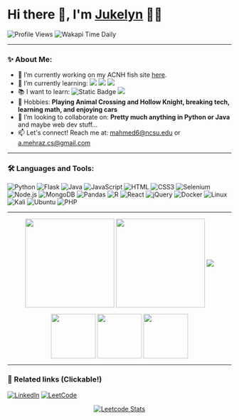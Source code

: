 # Hi there 👋, I'm [Jukelyn](https://github.com/Jukelyn) 👨‍💻

![Profile Views](https://komarev.com/ghpvc/?username=Jukelyn&label=Profile%20Views&color=0e75b6&style=flat)
![Wakapi Time Daily](https://wakapi.jukelyn.com/api/badge/Jukelyn/interval:today?label=today)

<hr />

### ✨ About Me:

- 🔭 I’m currently working on my ACNH fish site [here](https://github.com/Jukelyn/acnh-fish-chart).
- 🌱 I’m currently learning: <img src="https://img.shields.io/badge/python-3670A0?style=flat&logo=python&logoColor=ffdd54"> <img src="https://img.shields.io/badge/flask-%23000.svg?style=flat&logo=flask&logoColor=white"> <img src="https://img.shields.io/badge/java-%23ED8B00.svg?style=flat&logo=openjdk&logoColor=white">
- 📚 I want to learn: <img alt="Static Badge" src="https://img.shields.io/badge/c-label?style=flat&logo=c&color=1a437e"> <img src="https://img.shields.io/badge/react-%2320232a.svg?style=flat&logo=react&logoColor=%2361DAFB">
- 🎾 Hobbies: **Playing Animal Crossing and Hollow Knight, breaking tech, learning math, and enjoying cars**
- 🤔 I’m looking to collaborate on: **Pretty much anything in Python or Java** and maybe web dev stuff...
- 📫 Let's connect! Reach me at: mahmed6@ncsu.edu or a.mehraz.cs@gmail.com

<hr />

### 🛠️ Languages and Tools:

![Python](https://img.shields.io/badge/python-%2314354C.svg?style=flat&logo=python&logoColor=white)
![Flask](https://img.shields.io/badge/flask-%23000.svg?style=flat&logo=flask&logoColor=white)
![Java](https://img.shields.io/badge/java-%23ED8B00.svg?style=flat&logo=openjdk&logoColor=white)
![JavaScript](https://img.shields.io/badge/JavaScript-F7DF1E?style=flat&logo=javascript&logoColor=white)
![HTML](https://img.shields.io/badge/HTML5-E34F26?style=flat&logo=html5&logoColor=white)
![CSS3](https://img.shields.io/badge/css3-%231572B6.svg?style=flat&logo=css3&logoColor=white)
![Selenium](https://img.shields.io/badge/-selenium-%43B02A?style=flat&logo=selenium&logoColor=white)
![Node.js](https://img.shields.io/badge/Node.js-43853D?style=flat&logo=node.js&logoColor=white)
![MongoDB](https://img.shields.io/badge/MongoDB-%234ea94b.svg?style=flat&logo=mongodb&logoColor=white)
![Pandas](https://img.shields.io/badge/pandas-00ffff.svg?style=flat&logo=pandas&logoColor=white)
![R](https://img.shields.io/badge/r-%23276DC3.svg?style=flat&logo=r&logoColor=white)
![React](https://img.shields.io/badge/react-%2320232a.svg?style=flat&logo=react&logoColor=%2361DAFB)
![jQuery](https://img.shields.io/badge/jquery-%230769AD.svg?style=flat&logo=jquery&logoColor=white)
![Docker](https://img.shields.io/badge/docker-%230db7ed.svg?style=flat&logo=docker&logoColor=white)
![Linux](https://img.shields.io/badge/Linux-FCC624?style=flatdge&logo=linux&logoColor=black)
![Kali](https://img.shields.io/badge/Kali-268BEE?style=flat&logo=kalilinux&logoColor=white)
![Ubuntu](https://img.shields.io/badge/Ubuntu-E95420?style=flat&logo=ubuntu&logoColor=white)
![PHP](https://img.shields.io/badge/php-%23777BB4.svg?style=flat&logo=php&logoColor=white)

<hr />

<p align="center">
  <img height=200 align="center" src="https://github-readme-stats.vercel.app/api?username=jukelyn&hide=reviews&theme=dark&show=commits,contribs,issues,prs,prs_merged,prs_merged_percentage&show_icons=true)">
  <img height=200 align="center" src="https://github-readme-stats.vercel.app/api/top-langs/?username=jukelyn&theme=dark&layout=donut">
  <img align="center" src="https://github-readme-stats.vercel.app/api/wakatime?username=Jukelyn&api_domain=wakapi.jukelyn.com&bg_color=1A202C&title_color=2F855A&icon_color=2F855A&text_color=ffffff&custom_title=Wakapi.dev+Stats+%28All+Time%29&layout=compact">
</p>
<p align="center">
  <img height=100 align="center" src="https://github-readme-stats.vercel.app/api/pin?username=jukelyn&repo=acnh-fish-chart">
  <img height=100 align="center" src="https://github-readme-stats.vercel.app/api/pin?username=jukelyn&repo=calpal">
  <img height=100 align="center" src="https://github-readme-stats.vercel.app/api/pin?username=jukelyn&repo=bloomify">
</p>

<hr />

### 🔗 Related links (Clickable!)

[![LinkedIn](https://img.shields.io/badge/linkedin-%230077B5.svg?style=for-the-badge&logo=linkedin&logoColor=white)](https://www.linkedin.com/in/mehraza/)
[![LeetCode](https://img.shields.io/badge/LeetCode-000000?style=for-the-badge&logo=LeetCode&logoColor=#d16c06)](https://leetcode.com/Jukelyn)

<div align="center">
  
  [![Leetcode Stats](https://leetcard.jacoblin.cool/Jukelyn?theme=dark&ext=activity)](https://leetcode.com/Jukelyn)

</div>
